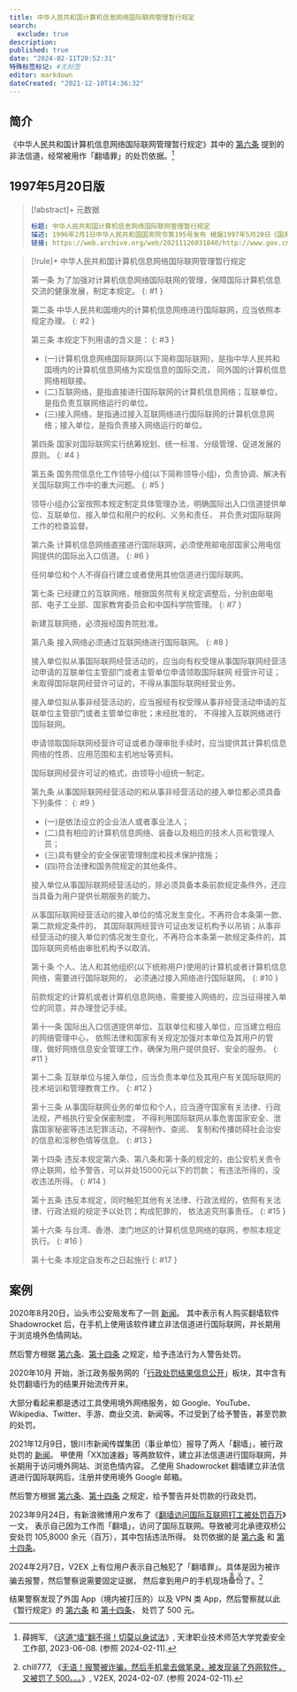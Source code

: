 ```yaml
---
title: 中华人民共和国计算机信息网络国际联网管理暂行规定
search:
  exclude: true
description:
published: true
date: "2024-02-11T20:52:31"
特殊标签标记: #无标签
editor: markdown
dateCreated: "2021-12-10T14:36:32"
---
```


## 简介

《中华人民共和国计算机信息网络国际联网管理暂行规定》其中的 [第六条](#6) 提到的非法信道，经常被用作「翻墙罪」的处罚依据。[^71708]

[^71708]: 薛拥军, 《[这道“墙”翻不得！切莫以身试法](https://web.archive.org/web/20240105023936/https://bwc.tute.edu.cn/info/1017/1708.htm)》, 天津职业技术师范大学党委安全工作部, 2023-06-08. (参照 2024-02-11).

## 1997年5月20日版

> [!abstract]+ 元数据
>
> ```YAML
> 标题: 中华人民共和国计算机信息网络国际联网管理暂行规定
> 描述: 1996年2月1日中华人民共和国国务院令第195号发布 根据1997年5月20日《国务院关于修改〈中华人民共和国计算机信息网络国际联网管理暂行规定〉的决定》修正
> 链接: https://web.archive.org/web/20211126031840/http://www.gov.cn/zhengce/2020-12/26/content_5574802.htm
> ```

> [!rule]+ 中华人民共和国计算机信息网络国际联网管理暂行规定
>
> 第一条 为了加强对计算机信息网络国际联网的管理，保障国际计算机信息交流的健康发展，制定本规定。
> {: #1 }
>
> 第二条 中华人民共和国境内的计算机信息网络进行国际联网，应当依照本规定办理。
> {: #2 }
>
> 第三条 本规定下列用语的含义是：
> {: #3 }
>
> +   (一)计算机信息网络国际联网(以下简称国际联网)，是指中华人民共和国境内的计算机信息网络为实现信息的国际交流，
>     同外国的计算机信息网络相联接。
> +   (二)互联网络，是指直接进行国际联网的计算机信息网络；互联单位，是指负责互联网络运行的单位。
> +   (三)接入网络，是指通过接入互联网络进行国际联网的计算机信息网络；接入单位，是指负责接入网络运行的单位。
>
> 第四条 国家对国际联网实行统筹规划、统一标准、分级管理、促进发展的原则。
> {: #4 }
>
> 第五条 国务院信息化工作领导小组(以下简称领导小组)，负责协调、解决有关国际联网工作中的重大问题。
> {: #5 }
>
> 领导小组办公室按照本规定制定具体管理办法，明确国际出入口信道提供单位、互联单位、接入单位和用户的权利、义务和责任，
> 并负责对国际联网工作的检查监督。
>
> 第六条 计算机信息网络直接进行国际联网，必须使用邮电部国家公用电信网提供的国际出入口信道。
> {: #6 }
>
> 任何单位和个人不得自行建立或者使用其他信道进行国际联网。
>
> 第七条 已经建立的互联网络，根据国务院有关规定调整后，分别由邮电部、电子工业部、国家教育委员会和中国科学院管理。
> {: #7 }
>
> 新建互联网络，必须报经国务院批准。
>
> 第八条 接入网络必须通过互联网络进行国际联网。
> {: #8 }
>
> 接入单位拟从事国际联网经营活动的，应当向有权受理从事国际联网经营活动申请的互联单位主管部门或者主管单位申请领取国际联网
> 经营许可证；未取得国际联网经营许可证的，不得从事国际联网经营业务。
>
> 接入单位拟从事非经营活动的，应当报经有权受理从事非经营活动申请的互联单位主管部门或者主管单位审批；未经批准的，
> 不得接入互联网络进行国际联网。
>
> 申请领取国际联网经营许可证或者办理审批手续时，应当提供其计算机信息网络的性质、应用范围和主机地址等资料。
>
> 国际联网经营许可证的格式，由领导小组统一制定。
>
> 第九条 从事国际联网经营活动的和从事非经营活动的接入单位都必须具备下列条件：
> {: #9 }
>
> +   (一)是依法设立的企业法人或者事业法人；
> +   (二)具有相应的计算机信息网络、装备以及相应的技术人员和管理人员；
> +   (三)具有健全的安全保密管理制度和技术保护措施；
> +   (四)符合法律和国务院规定的其他条件。
>
> 接入单位从事国际联网经营活动的，除必须具备本条前款规定条件外，还应当具备为用户提供长期服务的能力。
>
> 从事国际联网经营活动的接入单位的情况发生变化，不再符合本条第一款、第二款规定条件的，
> 其国际联网经营许可证由发证机构予以吊销；从事非经营活动的接入单位的情况发生变化，不再符合本条第一款规定条件的，其
> 国际联网资格由审批机构予以取消。
>
> 第十条 个人、法人和其他组织(以下统称用户)使用的计算机或者计算机信息网络，需要进行国际联网的，
> 必须通过接入网络进行国际联网。
> {: #10 }
>
> 前款规定的计算机或者计算机信息网络，需要接入网络的，应当征得接入单位的同意，并办理登记手续。
>
> 第十一条 国际出入口信道提供单位、互联单位和接入单位，应当建立相应的网络管理中心，
> 依照法律和国家有关规定加强对本单位及其用户的管理，做好网络信息安全管理工作，确保为用户提供良好、安全的服务。
> {: #11 }
>
> 第十二条 互联单位与接入单位，应当负责本单位及其用户有关国际联网的技术培训和管理教育工作。
> {: #12 }
>
> 第十三条 从事国际联网业务的单位和个人，应当遵守国家有关法律、行政法规，严格执行安全保密制度，
> 不得利用国际联网从事危害国家安全、泄露国家秘密等违法犯罪活动，不得制作、查阅、
> 复制和传播妨碍社会治安的信息和淫秽色情等信息。
> {: #13 }
>
> 第十四条 违反本规定第六条、第八条和第十条的规定的，由公安机关责令停止联网，给予警告，可以并处15000元以下的罚款；
> 有违法所得的，没收违法所得。
> {: #14 }
>
> 第十五条 违反本规定，同时触犯其他有关法律、行政法规的，依照有关法律、行政法规的规定予以处罚；构成犯罪的，
> 依法追究刑事责任。
> {: #15 }
>
> 第十六条 与台湾、香港、澳门地区的计算机信息网络的联网，参照本规定执行。
> {: #16 }
>
> 第十七条 本规定自发布之日起施行
> {: #17 }

## 案例

2020年8月20日，汕头市公安局发布了一则 [新闻](/punish/湖南翻墙访问境外色情处罚.md)。
其中表示有人购买翻墙软件 Shadowrocket 后，在手机上使用该软件建立非法信道进行国际联网，并长期用于浏览境外色情网站。

然后警方根据 [第六条](#6)、[第十四条](#14) 之规定，给予违法行为人警告处罚。

2020年10月 开始，浙江政务服务网的「[行政处罚结果信息公开](/punish/浙江政务服务网的行政处罚结果信息公开.md)」板块，其中含有处罚翻墙行为的结果开始流传开来。

大部分看起来都是透过工具使用境外网络服务，如 Google、YouTube、Wikipedia、Twitter、手游、商业交流、新闻等。不过受到了给予警告，甚至罚款的处罚。

2021年12月9日，银川市新闻传媒集团（事业单位）报导了两人「翻墙」，被行政处罚的 [新闻](/punish/银川翻墙浏览色情内容处罚.md)。
甲使用「XX加速器」等两款软件，建立非法信道进行国际联网，并长期用于访问境外网站、浏览色情内容。
乙使用 Shadowrocket 翻墙建立非法信道进行国际联网后，注册并使用境外 Google 邮箱。

然后警方根据 [第六条](#6)、[第十四条](#14) 之规定，给予警告并处罚款的行政处罚。

2023年9月24日，有新浪微博用户发布了《[翻墙访问国际互联网打工被处罚百万](/punish/承德市非法信道打工被罚款百万.md)》一文，
表示自己因为工作而「翻墙」，访问了国际互联网。导致被河北承德双桥公安处罚 105,8000 余元（百万），其中包括违法所得。
处罚依据的是 [第六条](#6) 和 [第十四条](#14)。

2024年2月7日，V2EX 上有位用户表示自己触犯了「翻墙罪」。具体是因为被诈骗去报警，然后警察说需要固定证据，
然后拿到用户的手机现场<ruby>备份<rt>取证</rt></ruby>了。[^14831]

[^14831]: chill777, 《[无语！报警被诈骗，然后手机拿去做笔录，被发现装了外网软件，又被罚了 500。。。](https://web.archive.org/web/20240207034927/https://www.v2ex.com/t/1014831)》, V2EX, 2024-02-07. (参照 2024-02-11).

结果警察发现了外国 App（境内被打压的）以及 VPN 类 App，然后警察就以此《暂行规定》的 [第六条](#6) 和 [第十四条](#14)，
处罚了 500 元。
